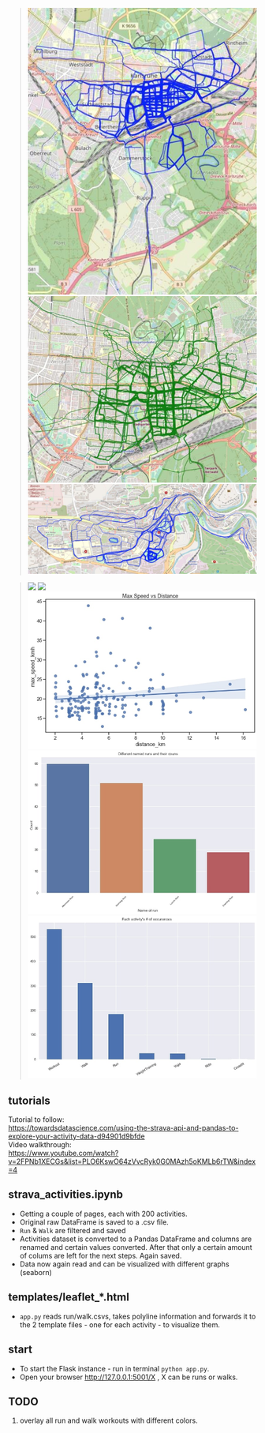 >![](thumbnails/KA-run.jpg)
>![](thumbnails/KA-walk.jpg)
>![](thumbnails/VT-run.jpg)

>![](thumbnails/relplot_run.jpg)
>![](thumbnails/violinplot_run.jpg)
>![](thumbnails/max_speed_dist.jpg)
>![](thumbnails/countplot_runs.jpg)
>![](thumbnails/barplot_activities.jpg)

## tutorials
Tutorial to follow: </br>
https://towardsdatascience.com/using-the-strava-api-and-pandas-to-explore-your-activity-data-d94901d9bfde </br>
Video walkthrough: </br>
https://www.youtube.com/watch?v=2FPNb1XECGs&list=PLO6KswO64zVvcRyk0G0MAzh5oKMLb6rTW&index=4 </br>

## strava_activities.ipynb
- Getting a couple of pages, each with 200 activities.</br>
- Original raw DataFrame is saved to a .csv file. </br>
- `Run` & `Walk` are filtered and saved </br>
- Activities dataset is converted to a Pandas DataFrame and columns are renamed and certain values converted. After that only a certain amount of colums are left for the next steps. Again saved.</br>
- Data now again read and can be visualized with different graphs (seaborn) </br>

## templates/leaflet_*.html 
- `app.py` reads run/walk.csvs, takes polyline information and forwards it to the 2 template files - one for each activity - to visualize them.

## start
- To start the Flask instance - run in terminal `python app.py`. </br>
- Open your browser http://127.0.0.1:5001/X , X can be runs or walks. </br>

## TODO
1. overlay all run and walk workouts with different colors.
